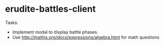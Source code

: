 # erudite-battles-client

Tasks:

 - Implement modal to display battle phases.
 - Use http://mathjs.org/docs/expressions/algebra.html for math questions
